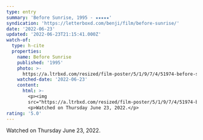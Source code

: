 ```yaml
---
type: entry
summary: 'Before Sunrise, 1995 - ★★★★★'
syndication: 'https://letterboxd.com/benji/film/before-sunrise/'
date: '2022-06-23'
updated: '2022-06-23T21:15:41.000Z'
watch-of:
  type: h-cite
  properties:
    name: Before Sunrise
    published: '1995'
    photo: >-
      https://a.ltrbxd.com/resized/film-poster/5/1/9/7/4/51974-before-sunrise-0-600-0-900-crop.jpg?v=de3c4718dc
    watched-date: '2022-06-23'
    content:
      html: >-
        <p><img
        src="https://a.ltrbxd.com/resized/film-poster/5/1/9/7/4/51974-before-sunrise-0-600-0-900-crop.jpg?v=de3c4718dc"/></p>
        <p>Watched on Thursday June 23, 2022.</p>
rating: '5.0'
---
```

Watched on Thursday June 23, 2022.
